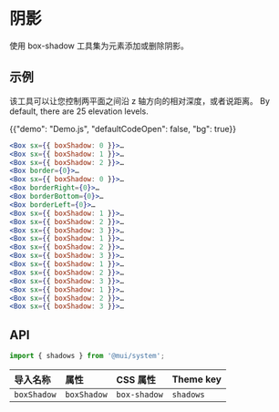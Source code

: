 # 阴影

<p class="description">使用 box-shadow 工具集为元素添加或删除阴影。</p>

## 示例

该工具可以让您控制两平面之间沿 z 轴方向的相对深度，或者说距离。 By default, there are 25 elevation levels.

{{"demo": "Demo.js", "defaultCodeOpen": false, "bg": true}}

```jsx
<Box sx={{ boxShadow: 0 }}>…
<Box sx={{ boxShadow: 1 }}>…
<Box sx={{ boxShadow: 2 }}>…
<Box border={0}>…
<Box sx={{ boxShadow: 0 }}>…
<Box borderRight={0}>…
<Box borderBottom={0}>…
<Box borderLeft={0}>…
<Box sx={{ boxShadow: 1 }}>…
<Box sx={{ boxShadow: 2 }}>…
<Box sx={{ boxShadow: 3 }}>…
<Box sx={{ boxShadow: 1 }}>…
<Box sx={{ boxShadow: 2 }}>…
<Box sx={{ boxShadow: 3 }}>…
<Box sx={{ boxShadow: 1 }}>…
<Box sx={{ boxShadow: 2 }}>…
<Box sx={{ boxShadow: 3 }}>…
<Box sx={{ boxShadow: 1 }}>…
<Box sx={{ boxShadow: 2 }}>…
<Box sx={{ boxShadow: 3 }}>…
```

## API

```js
import { shadows } from '@mui/system';
```

| 导入名称        | 属性          | CSS 属性       | Theme key |
|:----------- |:----------- |:------------ |:--------- |
| `boxShadow` | `boxShadow` | `box-shadow` | `shadows` |
